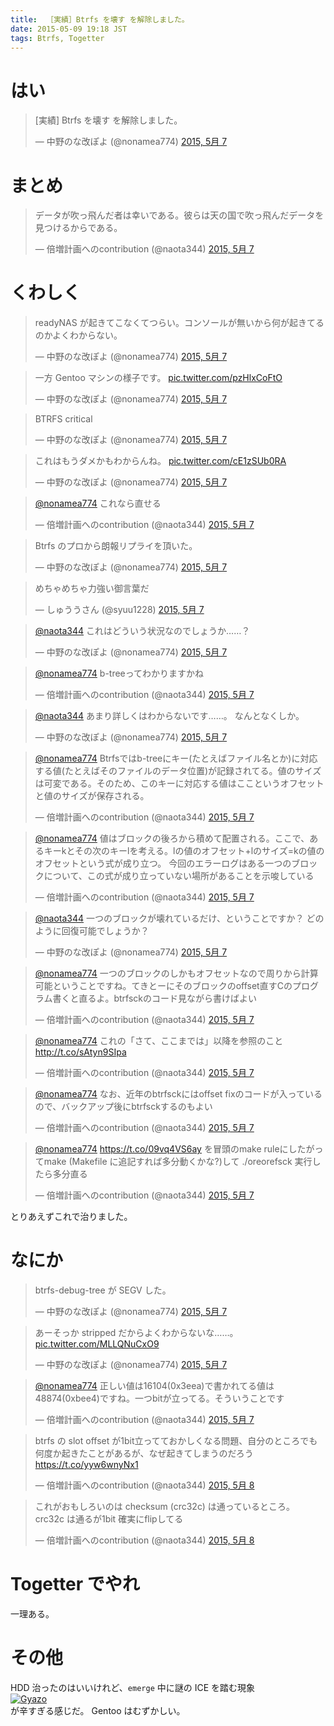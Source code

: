 ```yaml
---
title:	［実績］Btrfs を壊す を解除しました。
date: 2015-05-09 19:18 JST
tags: Btrfs, Togetter
---
```


<script async src="//platform.twitter.com/widgets.js" charset="utf-8"></script>

# はい
<blockquote class="twitter-tweet" lang="ja"><p lang="ja" dir="ltr">[実績] Btrfs を壊す を解除しました。</p>&mdash; 中野のな改ぽよ (@nonamea774) <a href="https://twitter.com/nonamea774/status/596351443306557440">2015, 5月 7</a></blockquote>

# まとめ

<blockquote class="twitter-tweet" lang="ja"><p lang="ja" dir="ltr">データが吹っ飛んだ者は幸いである。彼らは天の国で吹っ飛んだデータを見つけるからである。</p>&mdash; 倍増計画へのcontribution (@naota344) <a href="https://twitter.com/naota344/status/596325790318338048">2015, 5月 7</a></blockquote>

# くわしく

<blockquote class="twitter-tweet" lang="ja"><p lang="ja" dir="ltr">readyNAS が起きてこなくてつらい。コンソールが無いから何が起きてるのかよくわからない。</p>&mdash; 中野のな改ぽよ (@nonamea774) <a href="https://twitter.com/nonamea774/status/596328084883705856">2015, 5月 7</a></blockquote>
<blockquote class="twitter-tweet" lang="ja"><p lang="ja" dir="ltr">一方 Gentoo マシンの様子です。 <a href="http://t.co/pzHlxCoFtO">pic.twitter.com/pzHlxCoFtO</a></p>&mdash; 中野のな改ぽよ (@nonamea774) <a href="https://twitter.com/nonamea774/status/596329167374852098">2015, 5月 7</a></blockquote>
<blockquote class="twitter-tweet" lang="ja"><p lang="en" dir="ltr">BTRFS critical</p>&mdash; 中野のな改ぽよ (@nonamea774) <a href="https://twitter.com/nonamea774/status/596329790799368193">2015, 5月 7</a></blockquote>
<blockquote class="twitter-tweet" lang="ja"><p lang="ja" dir="ltr">これはもうダメかもわからんね。 <a href="http://t.co/cE1zSUb0RA">pic.twitter.com/cE1zSUb0RA</a></p>&mdash; 中野のな改ぽよ (@nonamea774) <a href="https://twitter.com/nonamea774/status/596329570095091712">2015, 5月 7</a></blockquote>
<blockquote class="twitter-tweet" lang="ja"><p lang="ja" dir="ltr"><a href="https://twitter.com/nonamea774">@nonamea774</a> これなら直せる</p>&mdash; 倍増計画へのcontribution (@naota344) <a href="https://twitter.com/naota344/status/596330195889467392">2015, 5月 7</a></blockquote>
<blockquote class="twitter-tweet" lang="ja"><p lang="ja" dir="ltr">Btrfs のプロから朗報リプライを頂いた。</p>&mdash; 中野のな改ぽよ (@nonamea774) <a href="https://twitter.com/nonamea774/status/596330502409179137">2015, 5月 7</a></blockquote>
<blockquote class="twitter-tweet" lang="ja"><p lang="ja" dir="ltr">めちゃめちゃ力強い御言葉だ</p>&mdash; しゅううさん (@syuu1228) <a href="https://twitter.com/syuu1228/status/596330748858081281">2015, 5月 7</a></blockquote>
<blockquote class="twitter-tweet" data-conversation="none" lang="ja"><p lang="ja" dir="ltr"><a href="https://twitter.com/naota344">@naota344</a> これはどういう状況なのでしょうか……？</p>&mdash; 中野のな改ぽよ (@nonamea774) <a href="https://twitter.com/nonamea774/status/596330341754769409">2015, 5月 7</a></blockquote>
<blockquote class="twitter-tweet" data-conversation="none" lang="ja"><p lang="ja" dir="ltr"><a href="https://twitter.com/nonamea774">@nonamea774</a> b-treeってわかりますかね</p>&mdash; 倍増計画へのcontribution (@naota344) <a href="https://twitter.com/naota344/status/596330532935376896">2015, 5月 7</a></blockquote>
<blockquote class="twitter-tweet" data-conversation="none" lang="ja"><p lang="ja" dir="ltr"><a href="https://twitter.com/naota344">@naota344</a> あまり詳しくはわからないです……。 なんとなくしか。</p>&mdash; 中野のな改ぽよ (@nonamea774) <a href="https://twitter.com/nonamea774/status/596330901019070464">2015, 5月 7</a></blockquote>
<blockquote class="twitter-tweet" data-conversation="none" lang="ja"><p lang="ja" dir="ltr"><a href="https://twitter.com/nonamea774">@nonamea774</a> Btrfsではb-treeにキー(たとえばファイル名とか)に対応する値(たとえばそのファイルのデータ位置)が記録されてる。値のサイズは可変である。そのため、このキーに対応する値はここというオフセットと値のサイズが保存される。</p>&mdash; 倍増計画へのcontribution (@naota344) <a href="https://twitter.com/naota344/status/596331696972148736">2015, 5月 7</a></blockquote>
<blockquote class="twitter-tweet" data-conversation="none" lang="ja"><p lang="ja" dir="ltr"><a href="https://twitter.com/nonamea774">@nonamea774</a> 値はブロックの後ろから積めて配置される。ここで、あるキーkとその次のキーlを考える。lの値のオフセット+lのサイズ=kの値のオフセットという式が成り立つ。&#10;今回のエラーログはある一つのブロックについて、この式が成り立っていない場所があることを示唆している</p>&mdash; 倍増計画へのcontribution (@naota344) <a href="https://twitter.com/naota344/status/596332485962661888">2015, 5月 7</a></blockquote>
<blockquote class="twitter-tweet" data-conversation="none" lang="ja"><p lang="ja" dir="ltr"><a href="https://twitter.com/naota344">@naota344</a> 一つのブロックが壊れているだけ、ということですか？ どのように回復可能でしょうか？</p>&mdash; 中野のな改ぽよ (@nonamea774) <a href="https://twitter.com/nonamea774/status/596334750593257472">2015, 5月 7</a></blockquote>
<blockquote class="twitter-tweet" data-conversation="none" lang="ja"><p lang="ja" dir="ltr"><a href="https://twitter.com/nonamea774">@nonamea774</a> 一つのブロックのしかもオフセットなので周りから計算可能ということですね。てきとーにそのブロックのoffset直すCのプログラム書くと直るよ。btrfsckのコード見ながら書けばよい</p>&mdash; 倍増計画へのcontribution (@naota344) <a href="https://twitter.com/naota344/status/596335052360847360">2015, 5月 7</a></blockquote>
<blockquote class="twitter-tweet" data-conversation="none" lang="ja"><p lang="ja" dir="ltr"><a href="https://twitter.com/nonamea774">@nonamea774</a> これの「さて、ここまでは」以降を参照のこと&#10;<a href="http://t.co/sAtyn9SIpa">http://t.co/sAtyn9SIpa</a></p>&mdash; 倍増計画へのcontribution (@naota344) <a href="https://twitter.com/naota344/status/596335583691034624">2015, 5月 7</a></blockquote>
<blockquote class="twitter-tweet" data-conversation="none" lang="ja"><p lang="ja" dir="ltr"><a href="https://twitter.com/nonamea774">@nonamea774</a> なお、近年のbtrfsckにはoffset fixのコードが入っているので、バックアップ後にbtrfsckするのもよい</p>&mdash; 倍増計画へのcontribution (@naota344) <a href="https://twitter.com/naota344/status/596337046240657409">2015, 5月 7</a></blockquote>
<blockquote class="twitter-tweet" data-conversation="none" lang="ja"><p lang="ja" dir="ltr"><a href="https://twitter.com/nonamea774">@nonamea774</a> <a href="https://t.co/09vq4VS6ay">https://t.co/09vq4VS6ay</a> を冒頭のmake ruleにしたがってmake (Makefile に追記すれば多分動くかな?)して ./oreorefsck 実行したら多分直る</p>&mdash; 倍増計画へのcontribution (@naota344) <a href="https://twitter.com/naota344/status/596355167139692545">2015, 5月 7</a></blockquote>

とりあえずこれで治りました。

# なにか
<blockquote class="twitter-tweet" lang="ja"><p lang="ja" dir="ltr">btrfs-debug-tree が SEGV した。</p>&mdash; 中野のな改ぽよ (@nonamea774) <a href="https://twitter.com/nonamea774/status/596336732980649984">2015, 5月 7</a></blockquote>
<blockquote class="twitter-tweet" lang="ja"><p lang="ja" dir="ltr">あーそっか stripped だからよくわからないな……。 <a href="http://t.co/MLLQNuCxO9">pic.twitter.com/MLLQNuCxO9</a></p>&mdash; 中野のな改ぽよ (@nonamea774) <a href="https://twitter.com/nonamea774/status/596344883113168896">2015, 5月 7</a></blockquote>
<blockquote class="twitter-tweet" data-conversation="none" lang="ja"><p lang="ja" dir="ltr"><a href="https://twitter.com/nonamea774">@nonamea774</a> 正しい値は16104(0x3eea)で書かれてる値は48874(0xbee4)ですね。一つbitが立ってる。そういうことです</p>&mdash; 倍増計画へのcontribution (@naota344) <a href="https://twitter.com/naota344/status/596347117574041600">2015, 5月 7</a></blockquote>
<blockquote class="twitter-tweet" lang="ja"><p lang="ja" dir="ltr">btrfs の slot offset が1bit立ってておかしくなる問題、自分のところでも何度か起きたことがあるが、なぜ起きてしまうのだろう &#10;<a href="https://t.co/yyw6wnyNx1">https://t.co/yyw6wnyNx1</a></p>&mdash; 倍増計画へのcontribution (@naota344) <a href="https://twitter.com/naota344/status/596573513244217344">2015, 5月 8</a></blockquote>
<blockquote class="twitter-tweet" lang="ja"><p lang="ja" dir="ltr">これがおもしろいのは checksum (crc32c) は通っているところ。 crc32c は通るが1bit 確実にflipしてる</p>&mdash; 倍増計画へのcontribution (@naota344) <a href="https://twitter.com/naota344/status/596574257963892736">2015, 5月 8</a></blockquote>

# Togetter でやれ
一理ある。

# その他
HDD 治ったのはいいけれど、`emerge` 中に謎の ICE を踏む現象<br />
[![Gyazo](https://i.gyazo.com/335edda2082e61504d280e9b3d894ea3.png)](https://gyazo.com/335edda2082e61504d280e9b3d894ea3) <br />
が辛すぎる感じだ。 Gentoo はむずかしい。
